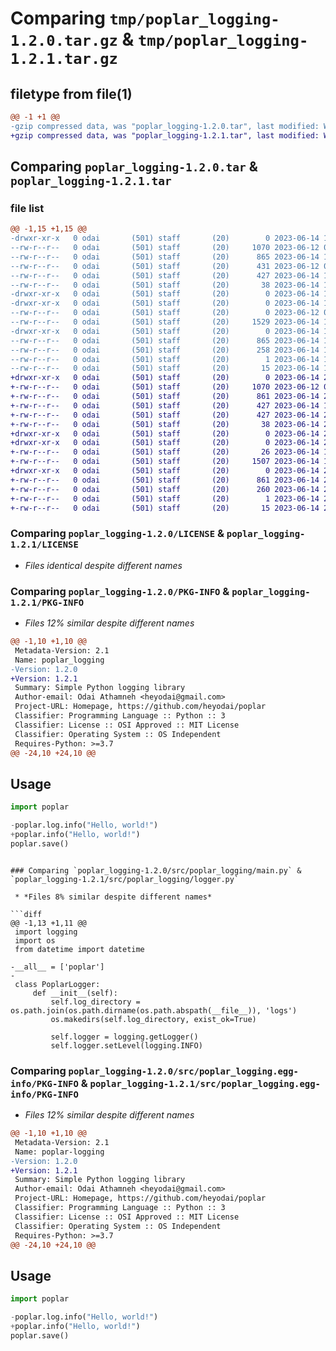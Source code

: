 # Comparing `tmp/poplar_logging-1.2.0.tar.gz` & `tmp/poplar_logging-1.2.1.tar.gz`

## filetype from file(1)

```diff
@@ -1 +1 @@
-gzip compressed data, was "poplar_logging-1.2.0.tar", last modified: Wed Jun 14 19:53:53 2023, max compression
+gzip compressed data, was "poplar_logging-1.2.1.tar", last modified: Wed Jun 14 20:00:48 2023, max compression
```

## Comparing `poplar_logging-1.2.0.tar` & `poplar_logging-1.2.1.tar`

### file list

```diff
@@ -1,15 +1,15 @@
-drwxr-xr-x   0 odai       (501) staff       (20)        0 2023-06-14 19:53:53.759179 poplar_logging-1.2.0/
--rw-r--r--   0 odai       (501) staff       (20)     1070 2023-06-12 04:45:07.000000 poplar_logging-1.2.0/LICENSE
--rw-r--r--   0 odai       (501) staff       (20)      865 2023-06-14 19:53:53.759058 poplar_logging-1.2.0/PKG-INFO
--rw-r--r--   0 odai       (501) staff       (20)      431 2023-06-12 04:56:46.000000 poplar_logging-1.2.0/README.md
--rw-r--r--   0 odai       (501) staff       (20)      427 2023-06-14 19:51:52.000000 poplar_logging-1.2.0/pyproject.toml
--rw-r--r--   0 odai       (501) staff       (20)       38 2023-06-14 19:53:53.759217 poplar_logging-1.2.0/setup.cfg
-drwxr-xr-x   0 odai       (501) staff       (20)        0 2023-06-14 19:53:53.757315 poplar_logging-1.2.0/src/
-drwxr-xr-x   0 odai       (501) staff       (20)        0 2023-06-14 19:53:53.758220 poplar_logging-1.2.0/src/poplar_logging/
--rw-r--r--   0 odai       (501) staff       (20)        0 2023-06-12 04:48:03.000000 poplar_logging-1.2.0/src/poplar_logging/__init__.py
--rw-r--r--   0 odai       (501) staff       (20)     1529 2023-06-14 19:48:34.000000 poplar_logging-1.2.0/src/poplar_logging/main.py
-drwxr-xr-x   0 odai       (501) staff       (20)        0 2023-06-14 19:53:53.758917 poplar_logging-1.2.0/src/poplar_logging.egg-info/
--rw-r--r--   0 odai       (501) staff       (20)      865 2023-06-14 19:53:53.000000 poplar_logging-1.2.0/src/poplar_logging.egg-info/PKG-INFO
--rw-r--r--   0 odai       (501) staff       (20)      258 2023-06-14 19:53:53.000000 poplar_logging-1.2.0/src/poplar_logging.egg-info/SOURCES.txt
--rw-r--r--   0 odai       (501) staff       (20)        1 2023-06-14 19:53:53.000000 poplar_logging-1.2.0/src/poplar_logging.egg-info/dependency_links.txt
--rw-r--r--   0 odai       (501) staff       (20)       15 2023-06-14 19:53:53.000000 poplar_logging-1.2.0/src/poplar_logging.egg-info/top_level.txt
+drwxr-xr-x   0 odai       (501) staff       (20)        0 2023-06-14 20:00:48.435016 poplar_logging-1.2.1/
+-rw-r--r--   0 odai       (501) staff       (20)     1070 2023-06-12 04:45:07.000000 poplar_logging-1.2.1/LICENSE
+-rw-r--r--   0 odai       (501) staff       (20)      861 2023-06-14 20:00:48.434906 poplar_logging-1.2.1/PKG-INFO
+-rw-r--r--   0 odai       (501) staff       (20)      427 2023-06-14 19:59:52.000000 poplar_logging-1.2.1/README.md
+-rw-r--r--   0 odai       (501) staff       (20)      427 2023-06-14 20:00:38.000000 poplar_logging-1.2.1/pyproject.toml
+-rw-r--r--   0 odai       (501) staff       (20)       38 2023-06-14 20:00:48.435048 poplar_logging-1.2.1/setup.cfg
+drwxr-xr-x   0 odai       (501) staff       (20)        0 2023-06-14 20:00:48.433420 poplar_logging-1.2.1/src/
+drwxr-xr-x   0 odai       (501) staff       (20)        0 2023-06-14 20:00:48.434269 poplar_logging-1.2.1/src/poplar_logging/
+-rw-r--r--   0 odai       (501) staff       (20)       26 2023-06-14 19:58:40.000000 poplar_logging-1.2.1/src/poplar_logging/__init__.py
+-rw-r--r--   0 odai       (501) staff       (20)     1507 2023-06-14 19:58:23.000000 poplar_logging-1.2.1/src/poplar_logging/logger.py
+drwxr-xr-x   0 odai       (501) staff       (20)        0 2023-06-14 20:00:48.434781 poplar_logging-1.2.1/src/poplar_logging.egg-info/
+-rw-r--r--   0 odai       (501) staff       (20)      861 2023-06-14 20:00:48.000000 poplar_logging-1.2.1/src/poplar_logging.egg-info/PKG-INFO
+-rw-r--r--   0 odai       (501) staff       (20)      260 2023-06-14 20:00:48.000000 poplar_logging-1.2.1/src/poplar_logging.egg-info/SOURCES.txt
+-rw-r--r--   0 odai       (501) staff       (20)        1 2023-06-14 20:00:48.000000 poplar_logging-1.2.1/src/poplar_logging.egg-info/dependency_links.txt
+-rw-r--r--   0 odai       (501) staff       (20)       15 2023-06-14 20:00:48.000000 poplar_logging-1.2.1/src/poplar_logging.egg-info/top_level.txt
```

### Comparing `poplar_logging-1.2.0/LICENSE` & `poplar_logging-1.2.1/LICENSE`

 * *Files identical despite different names*

### Comparing `poplar_logging-1.2.0/PKG-INFO` & `poplar_logging-1.2.1/PKG-INFO`

 * *Files 12% similar despite different names*

```diff
@@ -1,10 +1,10 @@
 Metadata-Version: 2.1
 Name: poplar_logging
-Version: 1.2.0
+Version: 1.2.1
 Summary: Simple Python logging library
 Author-email: Odai Athamneh <heyodai@gmail.com>
 Project-URL: Homepage, https://github.com/heyodai/poplar
 Classifier: Programming Language :: Python :: 3
 Classifier: License :: OSI Approved :: MIT License
 Classifier: Operating System :: OS Independent
 Requires-Python: >=3.7
@@ -24,10 +24,10 @@
 ```
 
 ## Usage
 
 ```python
 import poplar
 
-poplar.log.info("Hello, world!")
+poplar.info("Hello, world!")
 poplar.save()
 ```
```

### Comparing `poplar_logging-1.2.0/src/poplar_logging/main.py` & `poplar_logging-1.2.1/src/poplar_logging/logger.py`

 * *Files 8% similar despite different names*

```diff
@@ -1,13 +1,11 @@
 import logging
 import os
 from datetime import datetime
 
-__all__ = ['poplar']
-
 class PoplarLogger:
     def __init__(self):
         self.log_directory = os.path.join(os.path.dirname(os.path.abspath(__file__)), 'logs')
         os.makedirs(self.log_directory, exist_ok=True)
 
         self.logger = logging.getLogger()
         self.logger.setLevel(logging.INFO)
```

### Comparing `poplar_logging-1.2.0/src/poplar_logging.egg-info/PKG-INFO` & `poplar_logging-1.2.1/src/poplar_logging.egg-info/PKG-INFO`

 * *Files 12% similar despite different names*

```diff
@@ -1,10 +1,10 @@
 Metadata-Version: 2.1
 Name: poplar-logging
-Version: 1.2.0
+Version: 1.2.1
 Summary: Simple Python logging library
 Author-email: Odai Athamneh <heyodai@gmail.com>
 Project-URL: Homepage, https://github.com/heyodai/poplar
 Classifier: Programming Language :: Python :: 3
 Classifier: License :: OSI Approved :: MIT License
 Classifier: Operating System :: OS Independent
 Requires-Python: >=3.7
@@ -24,10 +24,10 @@
 ```
 
 ## Usage
 
 ```python
 import poplar
 
-poplar.log.info("Hello, world!")
+poplar.info("Hello, world!")
 poplar.save()
 ```
```

